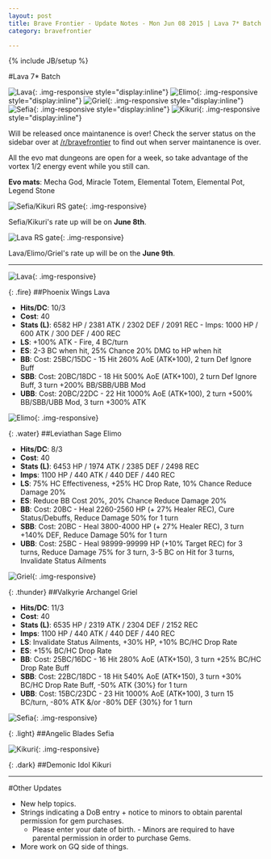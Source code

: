 ```yaml
---
layout: post
title: Brave Frontier - Update Notes - Mon Jun 08 2015 | Lava 7* Batch
category: bravefrontier

---
```


{% include JB/setup %}

#Lava 7* Batch

![Lava](//i.imgur.com/isbiS5c.gif){: .img-responsive style="display:inline"} ![Elimo](//i.imgur.com/FMengOt.gif){: .img-responsive style="display:inline"} ![Griel](//i.imgur.com/9kHJdHE.gif){: .img-responsive style="display:inline"} ![Sefia](//i.imgur.com/4YevMyu.gif){: .img-responsive style="display:inline"} ![Kikuri](//i.imgur.com/Xz8B2f1.gif){: .img-responsive style="display:inline"}

Will be released once maintanence is over! Check the server status on the sidebar over at [/r/bravefrontier](//reddit.com/r/bravefrontier) to find out when server maintanence is over.

All the evo mat dungeons are open for a week, so take advantage of the vortex 1/2 energy event while you still can.

**Evo mats**: Mecha God, Miracle Totem, Elemental Totem, Elemental Pot, Legend Stone

![Sefia/Kikuri RS gate](//i.imgur.com/kKXUBRa.png){: .img-responsive}

Sefia/Kikuri's rate up will be on **June 8th**.

![Lava RS gate](//i.imgur.com/I1f66Tx.png){: .img-responsive}

Lava/Elimo/Griel's rate up will be on the **June 9th**.

<!--more-->

---

![Lava](//i.imgur.com/sNIsugX.png){: .img-responsive}

{: .fire}
##Phoenix Wings Lava

* **Hits/DC**: 10/3
* **Cost**: 40
* **Stats (L)**: 6582 HP / 2381 ATK / 2302 DEF / 2091 REC - Imps: 1000 HP / 600 ATK / 300 DEF / 400 REC
* **LS**: +100% ATK - Fire, 4 BC/turn
* **ES**: 2-3 BC when hit, 25% Chance 20% DMG to HP when hit
* **BB**: Cost: 25BC/15DC - 15 Hit 260% AoE (ATK+100), 2 turn Def Ignore Buff
* **SBB**: Cost: 20BC/18DC - 18 Hit 500% AoE (ATK+100), 2 turn Def Ignore Buff, 3 turn +200% BB/SBB/UBB Mod
* **UBB**: Cost: 20BC/22DC - 22 Hit 1000% AoE (ATK+100), 2 turn +500% BB/SBB/UBB Mod, 3 turn +300% ATK

![Elimo](//i.imgur.com/uk4APFF.png){: .img-responsive}

{: .water}
##Leviathan Sage Elimo

* **Hits/DC**: 8/3
* **Cost**: 40
* **Stats (L)**: 6453 HP / 1974 ATK / 2385 DEF / 2498 REC
* **Imps**: 1100 HP / 440 ATK / 440 DEF / 440 REC
* **LS**: 75% HC Effectiveness, +25% HC Drop Rate, 10% Chance Reduce Damage 20%
* **ES**: Reduce BB Cost 20%, 20% Chance Reduce Damage 20%
* **BB**: Cost: 20BC - Heal 2260-2560 HP (+ 27% Healer REC), Cure Status/Debuffs, Reduce Damage 50% for 1 turn
* **SBB**: Cost: 20BC - Heal 3800-4000 HP (+ 27% Healer REC), 3 turn +140% DEF, Reduce Damage 50% for 1 turn
* **UBB**: Cost: 25BC - Heal 98999-99999 HP (+10% Target REC) for 3 turns, Reduce Damage 75% for 3 turn, 3-5 BC on Hit for 3 turns, Invalidate Status Ailments

![Griel](//i.imgur.com/HJHlE68.png){: .img-responsive}

{: .thunder}
##Valkyrie Archangel Griel

* **Hits/DC**: 11/3
* **Cost**: 40
* **Stats (L)**: 6535 HP / 2319 ATK / 2304 DEF / 2152 REC
* **Imps**: 1100 HP / 440 ATK / 440 DEF / 440 REC
* **LS**: Invalidate Status Ailments, +30% HP, +10% BC/HC Drop Rate
* **ES**: +15% BC/HC Drop Rate
* **BB**: Cost: 25BC/16DC - 16 Hit 280% AoE (ATK+150), 3 turn +25% BC/HC Drop Rate Buff
* **SBB**: Cost: 22BC/18DC - 18 Hit 540% AoE (ATK+150), 3 turn +30% BC/HC Drop Rate Buff, -50% ATK {30%} for 1 turn
* **UBB**: Cost: 15BC/23DC - 23 Hit 1000% AoE (ATK+100), 3 turn 15 BC/turn, -80% ATK &/or -80% DEF {30%} for 1 turn

![Sefia](//i.imgur.com/eYFP9p1.png){: .img-responsive}

{: .light}
##Angelic Blades Sefia

![Kikuri](//i.imgur.com/wa2aYy6.png){: .img-responsive}

{: .dark}
##Demonic Idol Kikuri

---

#Other Updates

* New help topics.
* Strings indicating a DoB entry + notice to minors to obtain parental permission for gem purchases.
  * Please enter your date of birth. - Minors are required to have parental permission in order to purchase Gems.
* More work on GQ side of things.